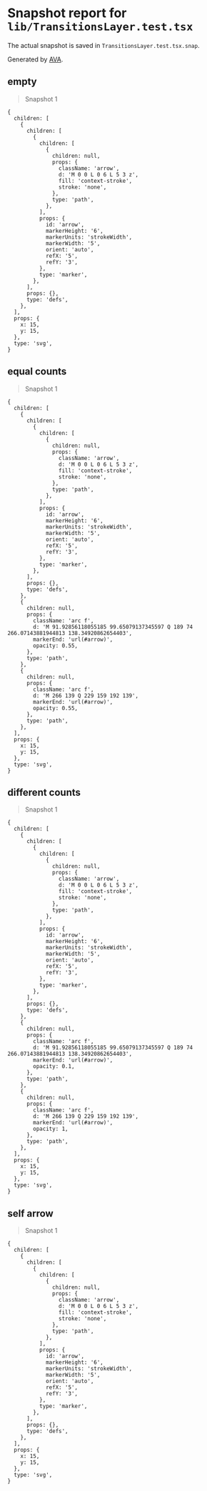# Snapshot report for `lib/TransitionsLayer.test.tsx`

The actual snapshot is saved in `TransitionsLayer.test.tsx.snap`.

Generated by [AVA](https://avajs.dev).

## empty

> Snapshot 1

    {
      children: [
        {
          children: [
            {
              children: [
                {
                  children: null,
                  props: {
                    className: 'arrow',
                    d: 'M 0 0 L 0 6 L 5 3 z',
                    fill: 'context-stroke',
                    stroke: 'none',
                  },
                  type: 'path',
                },
              ],
              props: {
                id: 'arrow',
                markerHeight: '6',
                markerUnits: 'strokeWidth',
                markerWidth: '5',
                orient: 'auto',
                refX: '5',
                refY: '3',
              },
              type: 'marker',
            },
          ],
          props: {},
          type: 'defs',
        },
      ],
      props: {
        x: 15,
        y: 15,
      },
      type: 'svg',
    }

## equal counts

> Snapshot 1

    {
      children: [
        {
          children: [
            {
              children: [
                {
                  children: null,
                  props: {
                    className: 'arrow',
                    d: 'M 0 0 L 0 6 L 5 3 z',
                    fill: 'context-stroke',
                    stroke: 'none',
                  },
                  type: 'path',
                },
              ],
              props: {
                id: 'arrow',
                markerHeight: '6',
                markerUnits: 'strokeWidth',
                markerWidth: '5',
                orient: 'auto',
                refX: '5',
                refY: '3',
              },
              type: 'marker',
            },
          ],
          props: {},
          type: 'defs',
        },
        {
          children: null,
          props: {
            className: 'arc f',
            d: 'M 91.92856118055185 99.65079137345597 Q 189 74 266.07143881944813 138.34920862654403',
            markerEnd: 'url(#arrow)',
            opacity: 0.55,
          },
          type: 'path',
        },
        {
          children: null,
          props: {
            className: 'arc f',
            d: 'M 266 139 Q 229 159 192 139',
            markerEnd: 'url(#arrow)',
            opacity: 0.55,
          },
          type: 'path',
        },
      ],
      props: {
        x: 15,
        y: 15,
      },
      type: 'svg',
    }

## different counts

> Snapshot 1

    {
      children: [
        {
          children: [
            {
              children: [
                {
                  children: null,
                  props: {
                    className: 'arrow',
                    d: 'M 0 0 L 0 6 L 5 3 z',
                    fill: 'context-stroke',
                    stroke: 'none',
                  },
                  type: 'path',
                },
              ],
              props: {
                id: 'arrow',
                markerHeight: '6',
                markerUnits: 'strokeWidth',
                markerWidth: '5',
                orient: 'auto',
                refX: '5',
                refY: '3',
              },
              type: 'marker',
            },
          ],
          props: {},
          type: 'defs',
        },
        {
          children: null,
          props: {
            className: 'arc f',
            d: 'M 91.92856118055185 99.65079137345597 Q 189 74 266.07143881944813 138.34920862654403',
            markerEnd: 'url(#arrow)',
            opacity: 0.1,
          },
          type: 'path',
        },
        {
          children: null,
          props: {
            className: 'arc f',
            d: 'M 266 139 Q 229 159 192 139',
            markerEnd: 'url(#arrow)',
            opacity: 1,
          },
          type: 'path',
        },
      ],
      props: {
        x: 15,
        y: 15,
      },
      type: 'svg',
    }

## self arrow

> Snapshot 1

    {
      children: [
        {
          children: [
            {
              children: [
                {
                  children: null,
                  props: {
                    className: 'arrow',
                    d: 'M 0 0 L 0 6 L 5 3 z',
                    fill: 'context-stroke',
                    stroke: 'none',
                  },
                  type: 'path',
                },
              ],
              props: {
                id: 'arrow',
                markerHeight: '6',
                markerUnits: 'strokeWidth',
                markerWidth: '5',
                orient: 'auto',
                refX: '5',
                refY: '3',
              },
              type: 'marker',
            },
          ],
          props: {},
          type: 'defs',
        },
      ],
      props: {
        x: 15,
        y: 15,
      },
      type: 'svg',
    }
